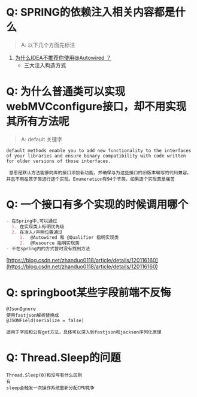 # Q: **SPRING的依赖注入相关内容都是什么**

>A: 以下几个方面先标注
  1. [为什么IDEA不推荐你使用@Autowired ？](https://segmentfault.com/a/1190000040914633)
     - 三大注入构造方式

# Q: **为什么普通类可以实现webMVCconfigure接口，却不用实现其所有方法呢**

>A: default 关键字
```
default methods enable you to add new functionality to the interfaces of your libraries and ensure binary compatibility with code written for older versions of those interfaces.

 意思是默认方法能够向库的接口添加新功能，并确保与为这些接口的旧版本编写的代码兼容。并且不用在其子类进行逐个实现。Enumeration有94个子类，如果逐个实现真是痛苦
```

# Q: **一个接口有多个实现的时候调用哪个**
```markdown
- 在Spring中,可以通过
  1. 在实现类上标明优先级
  2. 在注入/声明位置通过
     1.  @Autowired 和 @Qualifier 指明实现类
     2.  @Resource 指明实现类
- 不在spring内的方式暂时没有找到方法
``` 
[https://blog.csdn.net/zhanduo0118/article/details/120116160](https://blog.csdn.net/zhanduo0118/article/details/120116160)

# Q: springboot某些字段前端不反悔
```
@JsonIgnore
使用fastjson解析替换成
@JSONField(serialize = false)

适用于字段和公有get方法，具体可以深入到fastjson和jackson序列化原理
```

# Q: Thread.Sleep的问题
```
Thread.Sleep(0)和没写有什么区别
有
sleep会触发一次操作系统重新分配CPU竞争
```